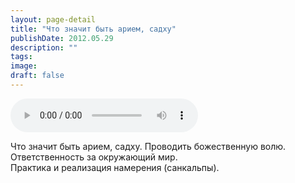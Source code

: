 ```yaml
---
layout: page-detail
title: "Что значит быть арием, садху"
publishDate: 2012.05.29
description: ""
tags:
image:
draft: false
---
```


<audio title="2012.05.29 - Что значит быть арием, садху.mp3" src="/upload/iblock/4ad/4ad220a03ff4defdf0797133756271ea.mp3" controls=""></audio>

 Что значит быть арием, садху. Проводить божественную волю.  
 Ответственность за окружающий мир.  
 Практика и реализация намерения (санкальпы).  

  

